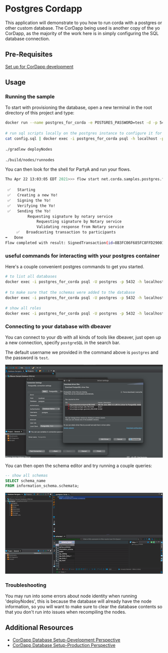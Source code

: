 #  Postgres Cordapp

This application will demonstrate to you how to run corda with a postgres or other custom database.
The CorDapp being used is another copy of the yo CorDapp, as the majority of the work here is in simply configuring the SQL database connection.

## Pre-Requisites

[Set up for CorDapp development](https://docs.r3.com/en/platform/corda/4.9/community/getting-set-up.html)

## Usage

### Running the sample

To start with provisioning the database, open a new terminal in the root directory of this project and type:

```sh
docker run --name postgres_for_corda -e POSTGRES_PASSWORD=test -d -p 5432:5432 postgres:11

# run sql scripts locally on the postgres instance to configure it for use
cat config.sql | docker exec -i postgres_for_corda psql -h localhost -p 5432 -U postgres

./gradlew deployNodes

./build/nodes/runnodes
```

You can then look for the shell for PartyA and run your flows.


```sh
Thu Apr 22 13:03:05 EDT 2021>>> flow start net.corda.samples.postgres.flows.YoFlow target: PartyB

 ✅   Starting
 ✅   Creating a new Yo!
 ✅   Signing the Yo!
 ✅   Verifying the Yo!
 ✅   Sending the Yo!
          Requesting signature by notary service
              Requesting signature by Notary service
              Validating response from Notary service
     ✅   Broadcasting transaction to participants
➡️   Done
Flow completed with result: SignedTransaction(id=8B3FC06F685FC8FFD29001CC6205DAECBFF436E28E0439F74F5A89D11372C578)
```



### useful commands for interacting with your postgres container
Here's a couple convenient postgres commands to get you started.

```sh
# to list all databases
docker exec -i postgres_for_corda psql -U postgres -p 5432 -h localhost postgres -c "\l"

# to make sure that the schemas were added to the database
docker exec -i postgres_for_corda psql -U postgres -p 5432 -h localhost postgres -c "\dn"

# show all roles
docker exec -i postgres_for_corda psql -U postgres -p 5432 -h localhost postgres -c "\dg"
```

### Connecting to your database with dbeaver

You can connect to your db with all kinds of tools like dbeaver, just open up a new connection, specify `postgreSQL` in the search bar.

The default username we provided in the command above is `postgres` and the password is `test`.

![](./img/config-1.png)

You can then open the schema editor and try running a couple queries:

```sql
-- show all schemas
SELECT schema_name
FROM information_schema.schemata;
```

![](./img/config-2.png)



### Troubleshooting
You may run into some errors about node identity when running 'deployNodes', this is because the database will already have the node information, so you will want to make sure to clear the database contents so that you don't run into issues when recompiling the nodes.

## Additional Resources

- [CorDapp Database Setup-Development Perspective](https://www.corda.net/blog/CorDapp-database-setup-development-perspective/)
- [CorDapp Database Setup-Production Perspective](https://medium.com/corda/CorDapp-database-setup-production-perspective-2c400e60fae5)
